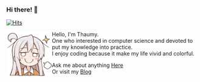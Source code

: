 ### Hi there! 👋

[![Hits](https://hits.seeyoufarm.com/api/count/incr/badge.svg?url=https%3A%2F%2Fgithub.com%2FThaumy&count_bg=%2379C83D&title_bg=%23555555&icon=&icon_color=%23E7E7E7&title=hits&edge_flat=false)](https://hits.seeyoufarm.com)

<img src="./img.png" align="left" width="120"/>

Hello, I'm Thaumy.  
One who interested in computer science and devoted to put my knowledge into practice.  
I enjoy coding because it make my life vivid and colorful.  

Ask me about anything [Here](https://github.com/Thaumy/Thaumy/issues)  
Or visit my [Blog](https://www.thaumy.cn)  
